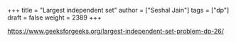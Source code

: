 +++
title = "Largest independent set"
author = ["Seshal Jain"]
tags = ["dp"]
draft = false
weight = 2389
+++

<https://www.geeksforgeeks.org/largest-independent-set-problem-dp-26/>
